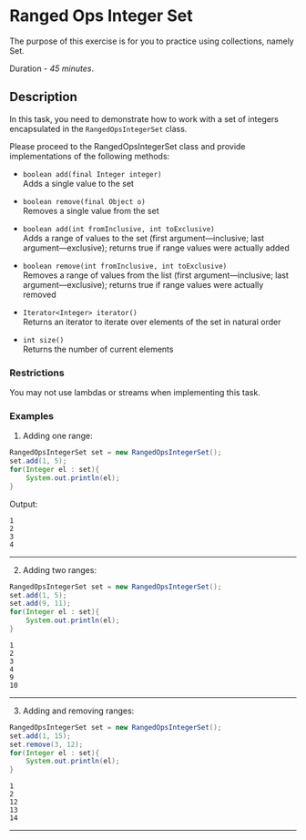 # Ranged Ops Integer Set

The purpose of this exercise is for you to practice using collections, namely Set.

Duration  - _45 minutes_.


## Description

In this task, you need to demonstrate how to work with a set of integers encapsulated in the `RangedOpsIntegerSet` class.  

Please proceed to the RangedOpsIntegerSet class and provide implementations of the following methods:  

*	`boolean add(final Integer integer)`  
   Adds a single value to the set

*	`boolean remove(final Object o)`  
   Removes a single value from the set  

*	`boolean add(int fromInclusive, int toExclusive)`  
   Adds a range of values to the set (first argument—inclusive; last argument—exclusive); returns true if range values were actually added  

*	`boolean remove(int fromInclusive, int toExclusive)`  
   Removes a range of values from the list (first argument—inclusive; last argument—exclusive); returns true if range values were actually removed  

*	`Iterator<Integer> iterator()`   
   Returns an iterator to iterate over elements of the set in natural order  

*	`int size()`  
   Returns the number of current elements

### Restrictions
You may not use lambdas   or streams when implementing this task.

### Examples
1. Adding one range:
```java
RangedOpsIntegerSet set = new RangedOpsIntegerSet();
set.add(1, 5);
for(Integer el : set){
    System.out.println(el);
}
```
Output:
```
1
2
3
4
```

---
2. Adding two ranges:  
```java
RangedOpsIntegerSet set = new RangedOpsIntegerSet();
set.add(1, 5);
set.add(9, 11);
for(Integer el : set){
    System.out.println(el);
}
```

```
1
2
3
4
9
10
```

---
3. Adding and removing ranges:  
```java
RangedOpsIntegerSet set = new RangedOpsIntegerSet();
set.add(1, 15);
set.remove(3, 12);
for(Integer el : set){
    System.out.println(el);
}
```

```
1
2
12
13
14
```

---
